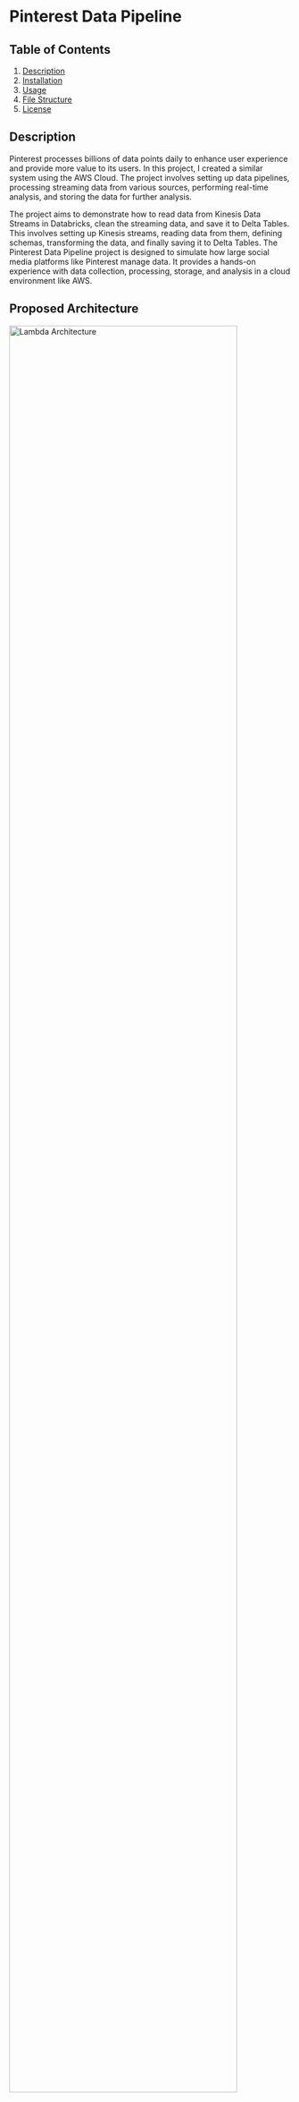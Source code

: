 # Pinterest Data Pipeline

## Table of Contents
1. [Description](#description)
2. [Installation](#installation)
3. [Usage](#usage)
4. [File Structure](#file-structure)
5. [License](#license)

## Description
Pinterest processes billions of data points daily to enhance user experience and provide more value to its users. In this project, I created a similar system using the AWS Cloud. The project involves setting up data pipelines, processing streaming data from various sources, performing real-time analysis, and storing the data for further analysis.

The project aims to demonstrate how to read data from Kinesis Data Streams in Databricks, clean the streaming data, and save it to Delta Tables. This involves setting up Kinesis streams, reading data from them, defining schemas, transforming the data, and finally saving it to Delta Tables. The Pinterest Data Pipeline project is designed to simulate how large social media platforms like Pinterest manage data. It provides a hands-on experience with data collection, processing, storage, and analysis in a cloud environment like AWS.

## Proposed Architecture

<!-- Add Image here cloud-pinterest-pipeline.png -->
<img src="images\cloud-pinterest-pipeline.png" alt="Lambda Architecture" width="90%" height="90%">

The architecture leverages several AWS services to create a robust data pipeline:

- **Amazon RDS:** Stores initial Pinterest data (posts, user information, and geolocation).
- **Apache Kafka:** A distributed streaming platform for real-time data ingestion and processing.
- **Amazon S3:** Securely stores processed data for later analysis.
- **API Gateway:** Provides an interface for data streaming into the Kafka cluster.
- **Databricks:** A cloud-based platform for running Apache Spark analytics on the stored data.
- **Managed Workflows for Apache Airflow (MWAA):** Orchestrates complex workflows using Directed Acyclic Graphs (DAGs) to automate data processing and analysis.
- **AWS Kinesis Data Streams:** (Optional) For real-time data management.

## Components and Configuration

1. **AWS Setup (IAM, VPC & EC2)**

- Create an IAM user with least privilege and an IAM role with appropriate permissions for accessing AWS services.
- Set up a VPC, subnets, and a security group for traffic control.
- Launch an EC2 instance with an SSH client.

2. **MSK Cluster Configuration**

- Create an MSK cluster (Apache Kafka) on AWS for real-time data processing.
- Note down the Bootstrap servers string and Apache ZooKeeper connection information.

3. **Kafka Setup on EC2**

- Install Java and download Kafka on the EC2 instance.
- Install the IAM MSK authentication package in the libs folder to connect to MSK clusters with IAM authentication.
- Configure the Kafka client to use AWS IAM using a client.properties file.
- Create Kafka topics (<UserID>.pin, <UserID>.geo, <UserID>.user) to store specific data streams.

4. **S3 Bucket Creation**

- Create an S3 bucket (user-<UserID>-bucket) to store processed data.
- Configure IAM roles for writing access to the bucket or use a VPC Endpoint.

5. **MSK Connect**

- Set up the Confluent.io Amazon S3 Connector package to enable data transfer from Kafka to S3.
- Create a custom plugin and a connector in MSK Connect to automatically store Kafka data in the S3 bucket.

6. **API Gateway**

- Create a REST API in API Gateway to receive data streams from the batch_streaming.py script.
Configure a resource with a PROXY integration for the API.
- Create methods with the HTTP method ANY and configure proxy integration.
- Stage and deploy the API to implement the changes and note down the invoke URL.

7. **Kafka REST Proxy (Optional)**

- Download the Confluent.io Amazon S3 Connector package on a client EC2 machine to communicate with the MSK cluster.
- Configure the REST proxy to communicate with the MSK cluster and perform IAM authentication using a kafka-rest.properties file.
- Start the REST proxy to allow data consumption from the API and storage in the S3 bucket.

8. **Databricks**

- Create a Databricks account, a cluster, and access key/secret key credentials from the IAM user with S3 access.
- Upload an authentication_credentials.csv file containing the keys.
- In a Databricks notebook, use the access_keys.ipynb and mount_s3_to_databricks.ipynb scripts to access the AWS access keys and mount the S3 bucket for data analysis.

9. **MWAA (Optional)**

- Create an MWAA environment (Databricks-Airflow-env) to orchestrate workflows and manage data tasks.
- Set up S3 bucket configuration for MWAA with a bucket named mwaa-dags-bucket (containing a dags folder) and versioning enabled.
- Configure Airflow UI access and integrate with Databricks using an API access token created in Databricks.
- (Optional) Install Airflow Provider Package if needed for Databricks connection type.

10. **AWS Kinesis Data Streams (Optional)**

- Create data streams (streaming-<UserID>-pin, streaming-<UserID>-geo, streaming-<UserID>-user) for real-time data management.

### What it Does
- Cleans and preprocesses Pinterest post data.
- Mounts an AWS S3 bucket to Databricks for data ingestion.
- Submits Databricks jobs to perform specific tasks.
- Streams data to AWS Kinesis for real-time processing.

### Aim of the Project

The project aims to provide hands-on experience with setting up and managing a comprehensive data pipeline for handling Pinterest data. It offers insights into how large-scale applications like Pinterest manage vast amounts of data, ensuring efficient processing and secure storage. The primary goal is to create a robust data pipeline encompassing the following key components:

- Data Emulation: Develop a script to retrieve data from an Amazon RDS, effectively emulating the process of posting data as it occurs on Pinterest.

- Data Processing with Kafka: Implement Apache Kafka to efficiently process the influx of data, ensuring smooth data flow and scalability.

- Data Storage in S3: Utilize Amazon S3 buckets for secure storage of processed data, facilitating easy access for future analysis.

- API Integration for Data Streaming: Develop an API to facilitate the streaming of data into the Kafka cluster, followed by storage in the S3 bucket.

- Data Analysis in Databricks: Connect Databricks to the S3 bucket to conduct comprehensive batch analysis on the stored Pinterest data.

- Workflow Orchestration with MWAA: Employ Managed Workflows for Apache Airflow (MWAA) to orchestrate complex data workflows using Directed Acyclic Graphs (DAGs), enhancing automation and monitoring of the data pipeline.

- Real-time Data Handling with Kinesis: Integrate AWS Kinesis Data Streams to extend the pipeline's capabilities for real-time data management.

By completing this project, participants will gain hands-on experience with tools like Databricks, Kafka, Apache Airflow, AWS S3, and Kinesis, and learn how to integrate them into a cohesive data pipeline for efficient handling of Pinterest data.

### Project Overview: Pinterest Data Pipeline Implementation

The project aims to provide a comprehensive demonstration of building an end-to-end data pipeline for handling Pinterest data. This pipeline encompasses data cleaning, storage, analysis, and real-time streaming, offering hands-on experience with essential tools and technologies such as Databricks, Kafka, Apache Airflow, AWS S3, and Kinesis. Key components of the pipeline include:

- **Data Ingestion with Apache Kafka (AWS MSK):**  Utilizing Apache Kafka, integrated with AWS Managed Streaming for Apache Kafka (MSK), to ingest and buffer incoming Pinterest data streams efficiently.

- **Data Transformation with Apache Spark (On Databricks Notebooks):** Employing Apache Spark, hosted on Databricks notebooks, for performing data transformations and analytics on the ingested Pinterest data streams.

- **Workflow Orchestration with Apache Airflow (AWS MWAA):** Leveraging Apache Airflow, integrated with AWS Managed Workflows for Apache Airflow (MWAA), to orchestrate and automate the data pipeline workflows, ensuring seamless execution and monitoring.

- **Real-time Data Streaming Infrastructure with AWS Kinesis:** Implementing AWS Kinesis as the real-time streaming infrastructure on AWS, enabling the processing and analysis of Pinterest data streams in real-time.

- **API Integration with AWS API Gateway:** Developing APIs using AWS API Gateway to facilitate the interaction between different components of the data pipeline, enabling seamless data streaming and processing.

By completing this project, participants gain practical expertise in designing, implementing, and integrating various components of a scalable and efficient data pipeline for handling Pinterest data. Additionally, they acquire proficiency in using industry-standard tools and technologies essential for building robust data pipelines in a cloud-based environment.

# What I Learned
The Pinterest Data Pipeline Project provided a valuable hands-on experience in building a data processing infrastructure on AWS. Here are the key takeaways that will benefit me in future data engineering projects:

1. **Data Cleaning and Preprocessing with Apache Spark:** I gained proficiency in cleaning and preparing data for analysis using Spark on Databricks notebooks. This included techniques like filtering out irrelevant data, transforming data structures, and aggregating data for efficient processing.

2. AWS Service Integration: I learned how to integrate Databricks with various AWS services to create a comprehensive data pipeline. This project specifically involved working with:
    - Amazon S3: For storing and managing large datasets in a secure and scalable way.
    - Amazon Kinesis Data Streams (Optional): For real-time data ingestion and processing (if you used this component).
    - Amazon Simple Storage Service (Amazon S3): Another reference to Amazon S3, potentially for storing processed data after analysis.

3. Workflow Orchestration with Apache Airflow: I deepened my understanding of Apache Airflow and its capabilities in orchestrating data processing workflows. This included creating **Directed Acyclic Graphs (DAGs)** to schedule and manage the execution of various data processing tasks in a defined sequence, using AWS Glue or AWS Step Functions (if applicable).

4. Streaming Data Processing Techniques: The project exposed me to streaming data processing techniques, particularly leveraging Python scripts to stream data to AWS Kinesis for near-real-time processing (optional).

5. Project Organisation and Documentation Best Practices: I refined my skills in organising project files and creating comprehensive documentation. This involved establishing a clear file structure, writing informative README files, and adding detailed comments within code for better maintainability.

By working on this project, I've gained valuable experience in data wrangling, cloud-based data management with AWS services, and workflow automation using Apache Airflow. These skills will be instrumental in building robust data pipelines for future projects.

### Lambda Architecture

Lambda architecture is a way of processing massive quantities of data (i.e. "Big Data") that provides access to batch-processing and stream-processing methods with a hybrid approach. Lambda architecture is used to solve the problem of computing arbitrary functions. The lambda architecture itself is composed of 3 layers:

Here's how Lambda Architecture fit into the project:

<img src="images\lambda-architecture.png" alt="Lambda Architecture" width="95%" height="95%">

Figure 1: Real-Time Big Data Lambda Architecture

1. Batch Layer: The project involves batch processing for tasks such as data cleaning, preprocessing, and analysis. Databricks notebooks and Apache Spark used for these batch processing tasks. The cleaned and processed data stored in a data lake, such as AWS S3, for further analysis or serving batch queries.

2. Speed Layer: The project involves streaming data processing using AWS Kinesis for real-time or near-real-time data ingestion and processing. Python scripts and Databricks notebooks used to stream data to Kinesis streams. This layer would handle immediate processing and analysis of incoming data streams.

3. Serving Layer: The project involve serving queries against both the batch views and real-time views of the data. Delta tables in Databricks serve as the serving layer, providing low-latency access to the processed data for analytics and downstream applications.

## Installation
To run the project locally, follow these steps:
1. Clone the repository: 

```sh
git clone https://github.com/emma-luk/pinterest-data-pipeline
```

2. Install the required dependencies: 

```
pip install -r requirements.txt
```


## Provisioning Resources

1. AWS (Amazon Web Services)

AWS offers a pay-as-you-go pricing model, where you only pay for the resources you use. They provide various services, each with its own pricing options (on-demand, reserved instances, spot instances). Additionally, AWS offers a free tier for new customers to explore some services.

Provisioned:

- Virtual Private Cloud (VPC): Enhances security by isolating your infrastructure within a logically defined network.
- EC2 Instance: Hosted virtual servers to run your Kafka configurations.
- MSK Cluster (Apache Kafka): Manages real-time data ingestion and processing.
- S3 Bucket: Securely stores processed data for later analysis.
- API Gateway: Provides an interface for data streaming into Kafka.
- Databricks: Cloud-based platform for running Apache Spark analytics on stored data.
- Managed Workflows for Apache Airflow (MWAA) (Optional): Orchestrates complex workflows using Directed Acyclic Graphs (DAGs) to automate data processing and analysis.
- AWS Kinesis Data Streams (Optional): Enables real-time data management.

2. S3 (Amazon Simple Storage Service)

S3 offers a simple pricing model based on data storage, requests made, and additional features used (data transfer, data management). Pricing varies depending on the chosen storage class (Standard, Intelligent-Tiering, Glacier).

- Stores Kafka topics (optional)
- Stores DAGs (optional)

3. Kinesis

Kinesis pricing is based on data volume (ingested and processed), and any additional features used (data retention). It varies depending on the specific Kinesis service used (Kinesis Data Streams, Kinesis Data Firehose, Kinesis Data Analytics).

4. Databricks

Databricks provides a unified Apache Spark analytics platform. It's offered as a fully managed service on AWS with pricing based on used resources (compute instances, storage) and the chosen edition (Community, Standard, Premium).




1. AWS (Amazon Web Services): AWS provides various services under a pay-as-you-go pricing model, where you pay only for the resources you use. AWS offers different pricing options for each service, including on-demand pricing, reserved instances, and spot instances. Additionally, AWS provides a free tier for new customers to get started with some of its services.

- Provisioned a VPC, EC2, MSK cluster, S3 bucekt, API Gateway,....

Virtual Private Cloud (VPC)
- Provisioned due to security reasons to hold all my infrastructure

EC2
- To hold my kafka configurations

MSK
- For my kafka clsuter

2. S3 (Amazon Simple Storage Service): S3 offers a simple pricing model based on the amount of data stored, the number of requests made, and any additional features used (such as data transfer and data management features). Pricing may vary depending on the storage class chosen (e.g., Standard, Intelligent-Tiering, Glacier).

- Kafka topics


- DAG


3. Kinesis: Kinesis offers a pricing model based on the volume of data ingested, the volume of data processed, and any additional features used (such as data retention). Pricing may vary depending on the specific Kinesis service used (e.g., Kinesis Data Streams, Kinesis Data Firehose, Kinesis Data Analytics).

4. Databricks: Databricks provides a unified analytics platform based on Apache Spark, offered as a fully managed service on AWS. Databricks offers pricing based on the resources used (such as compute instances and storage) and the edition chosen (e.g., Community Edition, Standard Edition, Premium Edition).


## Usage

### Key Scripts

1. The user_posting_emulation_streaming_infinite.py

This script connects to a MySQL database, fetches random rows from three tables (pinterest_data, geolocation_data, and user_data), and sends the data to corresponding Kinesis streams via HTTP requests.

2. The user_posting_emulation_streaming.py 

This Python script simulates user posting data to three different Kinesis streams corresponding to Pinterest tables: pin_stream, geo_stream, and user_stream.

3. The user_posting_emulation.py

This script connects to a MySQL database and retrieves random rows from three tables (pinterest_data, geolocation_data, and user_data). It then transforms the data, converting any datetime objects to strings, and sends the transformed data to corresponding Kafka topics via an API.

4. The clean-cataframe-pinterest-posts.ipynb

This notebook performs various data cleaning and analysis tasks on three DataFrames (df_pin, df_geo, df_user) representing Pinterest posts, geolocation data, and user data, respectively.

5. The mount-AWS-S3-bucket-t-Databricks.ipynb

This notebook facilitates the mounting of an AWS S3 bucket, reading data from the mounted bucket into Spark dataframes, and provides an optional step to unmount the bucket once the required operations are completed.

6. The 0af0031518e7_dag.py

This script defines an Apache Airflow DAG (Directed Acyclic Graph) that orchestrates the execution of tasks related to running a Databricks notebook.

### Usage Instructions

1. Set up AWS services such as Kinesis Data Streams, Lambda Architecture, and S3.
2. Configure AWS credentials and permissions.

3. Run the emulation script to send data to Kafka and S3 bucket for batch streaming.

```
python user_posting_emulation.py
```
> Note: Make sure that your REST Proxy is running on the EC2. You need to run this command in the confluent/bin folder: `./kafka-rest-start /home/ec2-user/confluent-7.2.0/etc/kafka-rest/kafka-rest.properties`


4. Run the emulation script to send data to Kinesis for real time streaming.
```
python user_posting_emulation_streaming_infinite.py
```

5. Run the data processing scripts to ingest, transform, and analyse streaming data.
6. Create a Delta table to store authentication credentials in Databricks.
7. Set up Kinesis Data Streams in AWS.
8. Run the notebooks in Databricks to read data from Kinesis streams, define schemas, transform the data, and save it to Delta Tables.

- Open the Databricks notebooks (`databricks_notebooks/`) in your Databricks workspace and execute the cells to perform data cleaning and analysis tasks.
- The Airflow DAG (`0af0031518e7_dag.py`) to orchestrate tasks and workflows.


## File Structure

project/
├── databricks_notebooks/
│   ├── data_cleaning/
│   │   ├── clean-cataframe-pinterest-posts.ipynb
│   │   ├── data_cleaning_functions.ipynb
│   │   └── data_pyspark.sq_manipulation_tasks_pinterest-posts.ipynb
│   ├── data_processing/
│   │   ├── mount-AWS-S3-bucket-to-Databricks.ipynb
│   │   ├── read_access_keys.ipynb
│   │   └── read_data_from_kinesis_streams_in_databricks.ipynb
│   └── user_posting_emulation/
│       └── user_posting_emulation_streaming_infinite.py
├── images/
├── utils/
│   ├── db_creds.yaml
│   └── db_utils.py
├── .gitignore
├── 0af0031518e7_dag.py
├── README.md
└── requirements.txt



<img src="images/project.png" alt="project" width="406" height="">

Figure 2: Project Directory Structure

## License
This project is based around AWS services and its licencising protocols accordingly.




